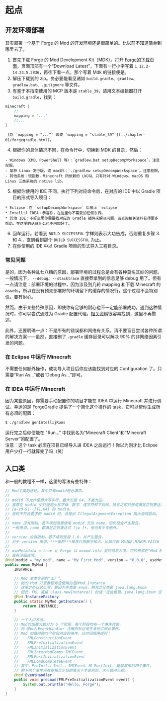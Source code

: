 # 起点

## 开发环境部署
其实部署一个基于 Forge 的 Mod 的开发环境还是很简单的。比以前不知道简单到哪里去了。

  1. 首先下载 Forge 的 Mod Development Kit（MDK）。打开 [Forge的下载页面][ref-forge-home]，页面顶部有一个“Download Latest”，下面有一行小字写着 `1.12.2-14.23.5.2836`，再往下看一点，那个写着 Mdk 的链接便是。
  2. 解压下载到的 zip。务必要能看见诸如 `build.gradle`、`gradlew`、`gradlew.bat`、`.gitignore` 等文件。
  3. 有鉴于本指南使用的 MCP 版本是 `stable_39`，请用文本编辑器打开 `build.gradle`，找到：
  ```groovy
  minecraft {
      //...
      mapping = "..."
      //...
  }
  ```
     [将 `mapping = "..."` 改成 `mapping = "stable_39"`](../chapter-01/forgegradle.html)。
  4. 根据你的具体情况不同，在命令行中，切换到 MDK 的目录，然后：

    - Windows（CMD、PowerShell 等）：`gradlew.bat setupDecompWorkspace`。注意权限。
    - 某种 Linux 发行版，或 macOS：`./gradlew setupDecompWorkspace`。注意权限。
    - 其他系统：很抱歉，Minecraft 所依赖的 LWJGL 只有针对 Windows、macOS 和 Linux 三类系统的 native lib。
  5. 根据你使用的 IDE 不同，执行下列对应命令后，在对应的 IDE 中以 Gradle 项目的形式导入项目：

    * Eclipse：在 `setupDecompWorkspace` 后接上 `eclipse`
    * IntelliJ IDEA：恭喜你，在这里你不需要加任何东西。
    * 其他 IDE：不好意思你需要找对应的 Gradle 插件来解决问题，请查阅相关资料获得更多帮助。在这里的话就什么也不用加好了。
  6. 回车运行。若看到 `BUILD SUCCESSFUL` 字样则表示大功告成，否则重复步骤 3. 和 4.，直到看到那个 `BUILD SUCCESSFUL` 为止。
  7. 在你使用的 IDE 中以 Gradle 项目的形式导入工程目录。

[ref-forge-home]: https://files.minecraftforge.net/

### 常见问题

是的，因为各种乱七八糟的原因，部署环境的过程总是会有各种莫名其妙的问题。一般情况下， `--debug`、`--stacktrace` 直接莽拿到的信息足够 debug 用了。但有一点请注意：部署环境的过程中，因为涉及到几轮 mapping 和下载 Minecraft 的 assets，所以在没有预先部署好的环境留下的缓存的情况行，这个过程不会特别快。要有耐心。

然而，由于某些特殊原因，即使你有足够的耐心也不一定能部署成功。遇到这种情况时，你可以尝试通过为 Gradle 配置代理。[相关资料][ref-zzzz-tutorial]很容易找到，这里不再赘述。  

此外，还要明确一点：不是所有的错误都和网络有关系。请不要盲目尝试各种所谓的解决方案——虽然，直接删了 `.gradle` 缓存目录可以解决 90% 的非网络因素引发的问题。

[ref-zzzz-tutorial]: https://fmltutor.ustc-zzzz.net/1.1-%E9%85%8D%E7%BD%AE%E4%BD%A0%E7%9A%84%E5%B7%A5%E4%BD%9C%E7%8E%AF%E5%A2%83.html#%E9%85%8D%E7%BD%AE%E5%B7%A5%E4%BD%9C%E7%8E%AF%E5%A2%83

### 在 Eclipse 中运行 Minecraft

不需要任何额外操作，成功导入项目后你应该能找到对应的 Configuration 了。只需要“Run As…”或者“Debug As…”即可。

### 在 IDEA 中运行 Minecraft

因为某些原因，你需要手动配置你的项目才能在 IDEA 中运行 Minecraft 并进行调试。幸运的是 ForgeGradle 提供了一个简化这个操作的 task，它可以帮你生成所有必须的配置：

```bash
$ ./gradlew genIntellijRuns
```

运行完之后你便能在 "Run…" 中找到名为“Minecraft Client”和“Minecraft Server”的配置了。  
注意：这个 task 必须在项目已经导入进 IDEA 之后运行！<black>你以为刚才比 Eclipse 用户少打一行就算完了吗（笑）</black>

## 入口类

和一般的教程不一样，这里的写法有些特殊：

```java
// Mod主类的标记。其中只有modid是必填项。
//
// modid 不允许使用大写字母，最大长度 64，不能为空。
// 推荐在 modid 中只使用小写字母、数字、连字符和下划线，换言之即只使用满足正则表达式
// [a-z0-9\-_]{1,64} 的 modid。
// 发现不符合要求的 modid 时，会抛出 IllegalArgumentException 阻止游戏启动。
//
// name 没有限制。若不填则直接使用 modid 充当 name，但仍然会产生警告。
// 一般来说，name 都满足正则表达式 [\w ]+。但也有少许例外。
//
// version 没有限制，若不填则使用 1.0，并产生警告。
// 对于 version 来说，***强烈***推荐只用数字和点，比如只有 MAJOR.MINOR.PATCH 的 SemVer。
//
// useMetadata = true 让 Forge 以 mcmod.info 里的信息为准。它的格式在“Mod 的元数据”一节
// 会有详细说明。
@Mod(modid = "my_mod", name = "My First Mod", version = "0.0.0", useMetadata = true)
public enum MyMod {
    INSTANCE;

    // Mod 主类实例的“工厂”。
    // 别的 Mod 开发教程肯定使用的是@Mod.Instance
    // 这里之所以这么写，是因为主类是 enum，换言之父类是 java.lang.Enum
    // 因此，FML 直接 Class.newInstance() 的话一定会报错，java.lang.Enum 没有零参构造器
    @Mod.InstanceFactory
    public static MyMod getInstance() {
        return INSTANCE;
    }

    // 一个入口方法。
    // Mod的加载大致分为 6 个阶段，每个阶段均有一个事件代表，
    // 而 @Mod.EventHandler 注解则标记该方法将订阅此事件。
    // Mod 加载时的六个阶段对应的事件，以时间顺序排列：
    //    FMLConstructionEvent
    //    FMLPreInitializationEvent
    //    FMLInitializationEvent
    //    FMLInterModComms.IMCEvent
    //    FMLPostInitializationEvent
    //    FMLLoadCompleteEvent
    // 其中，PreInit.、Init.、IMCEvent 和 PostInit. 是最常用的四个事件，
    // 剩下两个事件只有在相当少见的情况下才会用到，大可暂时无视。
    @Mod.EventHandler
    public void preLoad(FMLPreInitializationEvent event) {
        System.out.println("Hello, Forge");
    }
}
```
